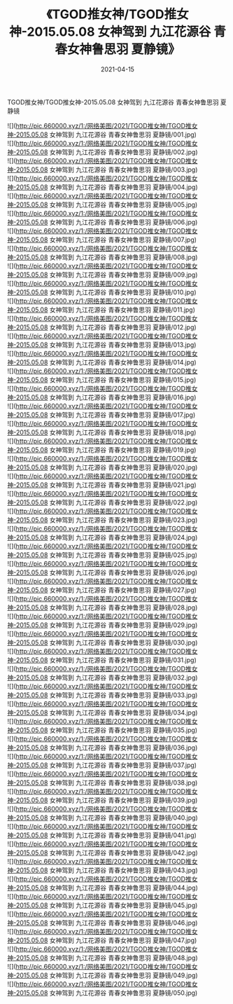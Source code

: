 ﻿---
layout: post
title:  《TGOD推女神/TGOD推女神-2015.05.08 女神驾到 九江花源谷 青春女神鲁思羽 夏静镜》
date:   2021-04-15
img: http://pic.660000.xyz/1:/网络美图/2021/TGOD推女神/TGOD推女神-2015.05.08 女神驾到 九江花源谷 青春女神鲁思羽 夏静镜/000.jpg
categories: [美女, 清纯, 唯美]
---

TGOD推女神/TGOD推女神-2015.05.08 女神驾到 九江花源谷 青春女神鲁思羽 夏静镜

 ![](http://pic.660000.xyz/1:/网络美图/2021/TGOD推女神/TGOD推女神-2015.05.08 女神驾到 九江花源谷 青春女神鲁思羽 夏静镜/001.jpg) <br>![](http://pic.660000.xyz/1:/网络美图/2021/TGOD推女神/TGOD推女神-2015.05.08 女神驾到 九江花源谷 青春女神鲁思羽 夏静镜/002.jpg) <br>![](http://pic.660000.xyz/1:/网络美图/2021/TGOD推女神/TGOD推女神-2015.05.08 女神驾到 九江花源谷 青春女神鲁思羽 夏静镜/003.jpg) <br>![](http://pic.660000.xyz/1:/网络美图/2021/TGOD推女神/TGOD推女神-2015.05.08 女神驾到 九江花源谷 青春女神鲁思羽 夏静镜/004.jpg) <br>![](http://pic.660000.xyz/1:/网络美图/2021/TGOD推女神/TGOD推女神-2015.05.08 女神驾到 九江花源谷 青春女神鲁思羽 夏静镜/005.jpg) <br>![](http://pic.660000.xyz/1:/网络美图/2021/TGOD推女神/TGOD推女神-2015.05.08 女神驾到 九江花源谷 青春女神鲁思羽 夏静镜/006.jpg) <br>![](http://pic.660000.xyz/1:/网络美图/2021/TGOD推女神/TGOD推女神-2015.05.08 女神驾到 九江花源谷 青春女神鲁思羽 夏静镜/007.jpg) <br>![](http://pic.660000.xyz/1:/网络美图/2021/TGOD推女神/TGOD推女神-2015.05.08 女神驾到 九江花源谷 青春女神鲁思羽 夏静镜/008.jpg) <br>![](http://pic.660000.xyz/1:/网络美图/2021/TGOD推女神/TGOD推女神-2015.05.08 女神驾到 九江花源谷 青春女神鲁思羽 夏静镜/009.jpg) <br>![](http://pic.660000.xyz/1:/网络美图/2021/TGOD推女神/TGOD推女神-2015.05.08 女神驾到 九江花源谷 青春女神鲁思羽 夏静镜/010.jpg) <br>![](http://pic.660000.xyz/1:/网络美图/2021/TGOD推女神/TGOD推女神-2015.05.08 女神驾到 九江花源谷 青春女神鲁思羽 夏静镜/011.jpg) <br>![](http://pic.660000.xyz/1:/网络美图/2021/TGOD推女神/TGOD推女神-2015.05.08 女神驾到 九江花源谷 青春女神鲁思羽 夏静镜/012.jpg) <br>![](http://pic.660000.xyz/1:/网络美图/2021/TGOD推女神/TGOD推女神-2015.05.08 女神驾到 九江花源谷 青春女神鲁思羽 夏静镜/013.jpg) <br>![](http://pic.660000.xyz/1:/网络美图/2021/TGOD推女神/TGOD推女神-2015.05.08 女神驾到 九江花源谷 青春女神鲁思羽 夏静镜/014.jpg) <br>![](http://pic.660000.xyz/1:/网络美图/2021/TGOD推女神/TGOD推女神-2015.05.08 女神驾到 九江花源谷 青春女神鲁思羽 夏静镜/015.jpg) <br>![](http://pic.660000.xyz/1:/网络美图/2021/TGOD推女神/TGOD推女神-2015.05.08 女神驾到 九江花源谷 青春女神鲁思羽 夏静镜/016.jpg) <br>![](http://pic.660000.xyz/1:/网络美图/2021/TGOD推女神/TGOD推女神-2015.05.08 女神驾到 九江花源谷 青春女神鲁思羽 夏静镜/017.jpg) <br>![](http://pic.660000.xyz/1:/网络美图/2021/TGOD推女神/TGOD推女神-2015.05.08 女神驾到 九江花源谷 青春女神鲁思羽 夏静镜/018.jpg) <br>![](http://pic.660000.xyz/1:/网络美图/2021/TGOD推女神/TGOD推女神-2015.05.08 女神驾到 九江花源谷 青春女神鲁思羽 夏静镜/019.jpg) <br>![](http://pic.660000.xyz/1:/网络美图/2021/TGOD推女神/TGOD推女神-2015.05.08 女神驾到 九江花源谷 青春女神鲁思羽 夏静镜/020.jpg) <br>![](http://pic.660000.xyz/1:/网络美图/2021/TGOD推女神/TGOD推女神-2015.05.08 女神驾到 九江花源谷 青春女神鲁思羽 夏静镜/021.jpg) <br>![](http://pic.660000.xyz/1:/网络美图/2021/TGOD推女神/TGOD推女神-2015.05.08 女神驾到 九江花源谷 青春女神鲁思羽 夏静镜/022.jpg) <br>![](http://pic.660000.xyz/1:/网络美图/2021/TGOD推女神/TGOD推女神-2015.05.08 女神驾到 九江花源谷 青春女神鲁思羽 夏静镜/023.jpg) <br>![](http://pic.660000.xyz/1:/网络美图/2021/TGOD推女神/TGOD推女神-2015.05.08 女神驾到 九江花源谷 青春女神鲁思羽 夏静镜/024.jpg) <br>![](http://pic.660000.xyz/1:/网络美图/2021/TGOD推女神/TGOD推女神-2015.05.08 女神驾到 九江花源谷 青春女神鲁思羽 夏静镜/025.jpg) <br>![](http://pic.660000.xyz/1:/网络美图/2021/TGOD推女神/TGOD推女神-2015.05.08 女神驾到 九江花源谷 青春女神鲁思羽 夏静镜/026.jpg) <br>![](http://pic.660000.xyz/1:/网络美图/2021/TGOD推女神/TGOD推女神-2015.05.08 女神驾到 九江花源谷 青春女神鲁思羽 夏静镜/027.jpg) <br>![](http://pic.660000.xyz/1:/网络美图/2021/TGOD推女神/TGOD推女神-2015.05.08 女神驾到 九江花源谷 青春女神鲁思羽 夏静镜/028.jpg) <br>![](http://pic.660000.xyz/1:/网络美图/2021/TGOD推女神/TGOD推女神-2015.05.08 女神驾到 九江花源谷 青春女神鲁思羽 夏静镜/029.jpg) <br>![](http://pic.660000.xyz/1:/网络美图/2021/TGOD推女神/TGOD推女神-2015.05.08 女神驾到 九江花源谷 青春女神鲁思羽 夏静镜/030.jpg) <br>![](http://pic.660000.xyz/1:/网络美图/2021/TGOD推女神/TGOD推女神-2015.05.08 女神驾到 九江花源谷 青春女神鲁思羽 夏静镜/031.jpg) <br>![](http://pic.660000.xyz/1:/网络美图/2021/TGOD推女神/TGOD推女神-2015.05.08 女神驾到 九江花源谷 青春女神鲁思羽 夏静镜/032.jpg) <br>![](http://pic.660000.xyz/1:/网络美图/2021/TGOD推女神/TGOD推女神-2015.05.08 女神驾到 九江花源谷 青春女神鲁思羽 夏静镜/033.jpg) <br>![](http://pic.660000.xyz/1:/网络美图/2021/TGOD推女神/TGOD推女神-2015.05.08 女神驾到 九江花源谷 青春女神鲁思羽 夏静镜/034.jpg) <br>![](http://pic.660000.xyz/1:/网络美图/2021/TGOD推女神/TGOD推女神-2015.05.08 女神驾到 九江花源谷 青春女神鲁思羽 夏静镜/035.jpg) <br>![](http://pic.660000.xyz/1:/网络美图/2021/TGOD推女神/TGOD推女神-2015.05.08 女神驾到 九江花源谷 青春女神鲁思羽 夏静镜/036.jpg) <br>![](http://pic.660000.xyz/1:/网络美图/2021/TGOD推女神/TGOD推女神-2015.05.08 女神驾到 九江花源谷 青春女神鲁思羽 夏静镜/037.jpg) <br>![](http://pic.660000.xyz/1:/网络美图/2021/TGOD推女神/TGOD推女神-2015.05.08 女神驾到 九江花源谷 青春女神鲁思羽 夏静镜/038.jpg) <br>![](http://pic.660000.xyz/1:/网络美图/2021/TGOD推女神/TGOD推女神-2015.05.08 女神驾到 九江花源谷 青春女神鲁思羽 夏静镜/039.jpg) <br>![](http://pic.660000.xyz/1:/网络美图/2021/TGOD推女神/TGOD推女神-2015.05.08 女神驾到 九江花源谷 青春女神鲁思羽 夏静镜/040.jpg) <br>![](http://pic.660000.xyz/1:/网络美图/2021/TGOD推女神/TGOD推女神-2015.05.08 女神驾到 九江花源谷 青春女神鲁思羽 夏静镜/041.jpg) <br>![](http://pic.660000.xyz/1:/网络美图/2021/TGOD推女神/TGOD推女神-2015.05.08 女神驾到 九江花源谷 青春女神鲁思羽 夏静镜/042.jpg) <br>![](http://pic.660000.xyz/1:/网络美图/2021/TGOD推女神/TGOD推女神-2015.05.08 女神驾到 九江花源谷 青春女神鲁思羽 夏静镜/043.jpg) <br>![](http://pic.660000.xyz/1:/网络美图/2021/TGOD推女神/TGOD推女神-2015.05.08 女神驾到 九江花源谷 青春女神鲁思羽 夏静镜/044.jpg) <br>![](http://pic.660000.xyz/1:/网络美图/2021/TGOD推女神/TGOD推女神-2015.05.08 女神驾到 九江花源谷 青春女神鲁思羽 夏静镜/045.jpg) <br>![](http://pic.660000.xyz/1:/网络美图/2021/TGOD推女神/TGOD推女神-2015.05.08 女神驾到 九江花源谷 青春女神鲁思羽 夏静镜/046.jpg) <br>![](http://pic.660000.xyz/1:/网络美图/2021/TGOD推女神/TGOD推女神-2015.05.08 女神驾到 九江花源谷 青春女神鲁思羽 夏静镜/047.jpg) <br>![](http://pic.660000.xyz/1:/网络美图/2021/TGOD推女神/TGOD推女神-2015.05.08 女神驾到 九江花源谷 青春女神鲁思羽 夏静镜/048.jpg) <br>![](http://pic.660000.xyz/1:/网络美图/2021/TGOD推女神/TGOD推女神-2015.05.08 女神驾到 九江花源谷 青春女神鲁思羽 夏静镜/049.jpg) <br>![](http://pic.660000.xyz/1:/网络美图/2021/TGOD推女神/TGOD推女神-2015.05.08 女神驾到 九江花源谷 青春女神鲁思羽 夏静镜/050.jpg) <br>